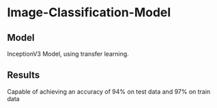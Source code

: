 # Image-Classification-Model

## Model
InceptionV3 Model, using transfer learning.

## Results
Capable of achieving an accuracy of 94% on test data and 97% on train data
